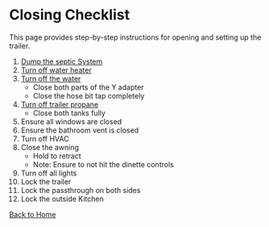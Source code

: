 # Closing Checklist

This page provides step-by-step instructions for opening and setting up the trailer.

1. [Dump the septic System](septic.md)
2. [Turn off water heater](images/water-heater-power.jpg)
3. [Turn off the water](images/main-water.jpg)
    - Close both parts of the Y adapter
    - Close the hose bit tap completely
4. [Turn off trailer propane](images/trailer-propane.jpg)
    - Close both tanks fully
5. Ensure all windows are closed
6. Ensure the bathroom vent is closed
7. Turn off HVAC
8. Close the awning
    - Hold to retract
    - Note: Ensure to not hit the dinette controls
9. Turn off all lights
10. Lock the trailer
11. Lock the passthrough on both sides
12. Lock the outside Kitchen

[Back to Home](index.md)